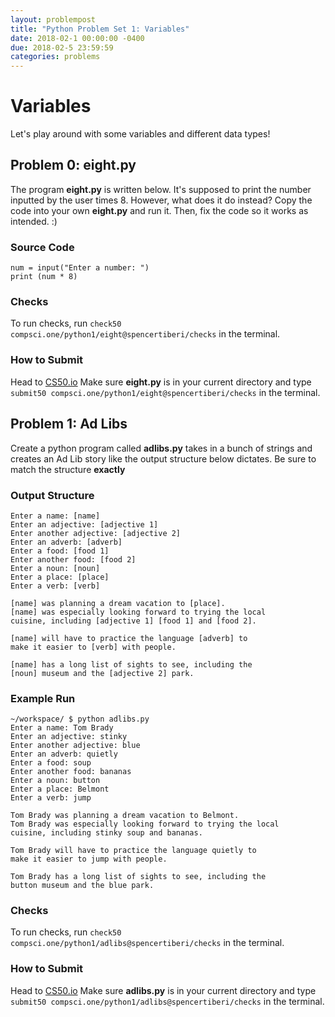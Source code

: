 ```yaml
---
layout: problempost
title: "Python Problem Set 1: Variables"
date: 2018-02-1 00:00:00 -0400
due: 2018-02-5 23:59:59
categories: problems
---
```


# Variables

Let's play around with some variables and different data types!

## Problem 0: eight.py

The program **eight.py** is written below. It's supposed to print the number inputted by the user times 8. However, what does it do instead? Copy the code into your own **eight.py** and run it. Then, fix the code so it works as intended. :)

### Source Code

```
num = input("Enter a number: ")
print (num * 8)
```

### Checks

To run checks, run `check50 compsci.one/python1/eight@spencertiberi/checks` in the terminal.

### How to Submit

Head to [CS50.io](cs50.io) Make sure **eight.py** is in your current directory and type `submit50 compsci.one/python1/eight@spencertiberi/checks` in the terminal.

## Problem 1: Ad Libs

Create a python program called **adlibs.py** takes in a bunch of strings and creates an Ad Lib story like the output structure below dictates. Be sure to match the structure **exactly**

### Output Structure
```
Enter a name: [name]
Enter an adjective: [adjective 1]
Enter another adjective: [adjective 2]
Enter an adverb: [adverb]
Enter a food: [food 1]
Enter another food: [food 2]
Enter a noun: [noun]
Enter a place: [place]
Enter a verb: [verb]

[name] was planning a dream vacation to [place].
[name] was especially looking forward to trying the local
cuisine, including [adjective 1] [food 1] and [food 2].

[name] will have to practice the language [adverb] to
make it easier to [verb] with people.

[name] has a long list of sights to see, including the
[noun] museum and the [adjective 2] park.
```

### Example Run

```
~/workspace/ $ python adlibs.py
Enter a name: Tom Brady
Enter an adjective: stinky
Enter another adjective: blue
Enter an adverb: quietly
Enter a food: soup
Enter another food: bananas
Enter a noun: button
Enter a place: Belmont
Enter a verb: jump

Tom Brady was planning a dream vacation to Belmont.
Tom Brady was especially looking forward to trying the local
cuisine, including stinky soup and bananas.

Tom Brady will have to practice the language quietly to
make it easier to jump with people.

Tom Brady has a long list of sights to see, including the
button museum and the blue park.
```

### Checks

To run checks, run `check50 compsci.one/python1/adlibs@spencertiberi/checks` in the terminal.

### How to Submit

Head to [CS50.io](cs50.io) Make sure **adlibs.py** is in your current directory and type `submit50 compsci.one/python1/adlibs@spencertiberi/checks` in the terminal.
